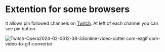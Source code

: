 <h1>Extention for some browsers</h1>
<span>It allows pin followed channels on <a href="https://www.twitch.tv">Twitch</a>. At left of each channel you can see pin button.</span>

![Twitch-Opera2024-02-0612-38-33online-video-cutter com-ezgif com-video-to-gif-converter](https://github.com/CrazyF1re/TwitchPinChannels/assets/46199091/8747f05a-85ca-4ebc-878a-feae5a2b0dcf)
